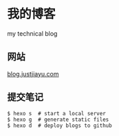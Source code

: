 # 我的博客
my technical blog

## 网站
[blog.justjiayu.com](http://blog.justjiayu.com)

## 提交笔记
```
$ hexo s  # start a local server
$ hexo g  # generate static files
$ hexo d  # deploy blogs to github
```
